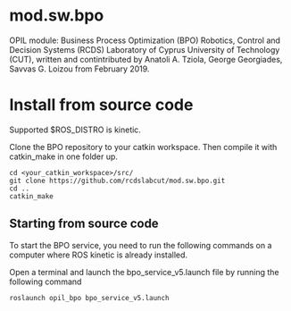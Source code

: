 # mod.sw.bpo
OPIL module: Business Process Optimization (BPO) Robotics, Control and Decision Systems (RCDS) Laboratory of Cyprus University of Technology (CUT), written and contintributed by Anatoli A. Tziola, George Georgiades, Savvas G. Loizou from February 2019.

# Install from source code
Supported $ROS_DISTRO is kinetic.

Clone the BPO repository to your catkin workspace. Then compile it with catkin_make in one folder up.
```
cd <your_catkin_workspace>/src/
git clone https://github.com/rcdslabcut/mod.sw.bpo.git
cd ..
catkin_make
```

## Starting from source code
To start the BPO service, you need to run the following commands on a computer where ROS kinetic is already installed.

Open a terminal and launch the bpo_service_v5.launch file by running the following command
```
roslaunch opil_bpo bpo_service_v5.launch 
```
